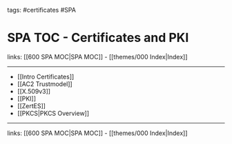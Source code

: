 tags: #certificates #SPA 

# SPA TOC - Certificates and PKI

links: [[600 SPA MOC|SPA MOC]] - [[themes/000 Index|Index]]

---

- [[Intro Certificates]]
- [[AC2 Trustmodel]]
- [[X.509v3]]
- [[PKI]]
- [[ZertES]]
- [[PKCS|PKCS Overview]]

---
links: [[600 SPA MOC|SPA MOC]] - [[themes/000 Index|Index]]